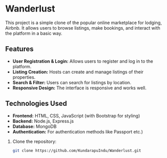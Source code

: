 # Wanderlust

This project is a simple clone of the popular online marketplace for lodging, Airbnb. It allows users to browse listings, make bookings, and interact with the platform in a basic way.

## Features

- **User Registration & Login:** Allows users to register and log in to the platform.
- **Listing Creation:** Hosts can create and manage listings of their properties.
- **Search & Filter:** Users can search for listings by location.
- **Responsive Design:** The interface is responsive and works well.

## Technologies Used

- **Frontend:** HTML, CSS, JavaScript (with Bootstrap for styling)
- **Backend:** Node.js, Express.js
- **Database:** MongoDB
- **Authentication:** For authentication methods like Passport etc.)


1. Clone the repository:

   ```bash
   git clone https://github.com/KundarapuIndu/Wanderlust.git

